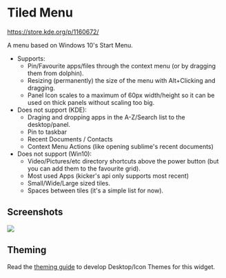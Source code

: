 # Tiled Menu

https://store.kde.org/p/1160672/

A menu based on Windows 10's Start Menu.

* Supports:
    * Pin/Favourite apps/files through the context menu (or by dragging them from dolphin).
    * Resizing (permanently) the size of the menu with Alt+Clicking and dragging.
    * Panel Icon scales to a maximum of 60px width/height so it can be used on thick panels without scaling too big.
* Does not support (KDE):
    * Draging and dropping apps in the A-Z/Search list to the desktop/panel.
    * Pin to taskbar
    * Recent Documents / Contacts
    * Context Menu Actions (like opening sublime's recent documents)
* Does not support (Win10):
    * Video/Pictures/etc directory shortcuts above the power button (but you can add them to the favourite grid).
    * Most used Apps (kicker's api only supports most recent)
    * Small/Wide/Large sized tiles. 
    * Spaces between tiles (it's a simple list for now).

## Screenshots

![](https://i.imgur.com/CFBEkIh.jpg)

## Theming

Read the [theming guide](Theming.md) to develop Desktop/Icon Themes for this widget.

